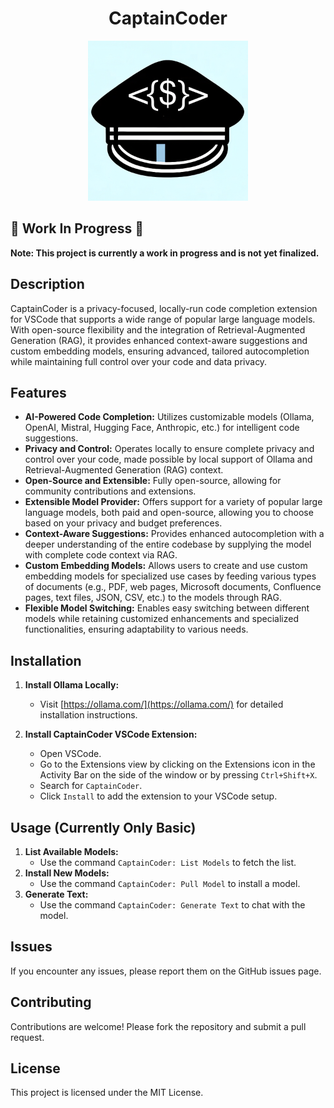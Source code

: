 <div align="center">

# CaptainCoder

![CaptainCoder Logo](icon.png)
</div>

## 🚧 Work In Progress 🚧

**Note: This project is currently a work in progress and is not yet finalized.**

## Description

CaptainCoder is a privacy-focused, locally-run code completion extension for VSCode that supports a wide range of popular large language models. With open-source flexibility and the integration of Retrieval-Augmented Generation (RAG), it provides enhanced context-aware suggestions and custom embedding models, ensuring advanced, tailored autocompletion while maintaining full control over your code and data privacy.

## Features

- **AI-Powered Code Completion:** Utilizes customizable models (Ollama, OpenAI, Mistral, Hugging Face, Anthropic, etc.) for intelligent code suggestions.
- **Privacy and Control:** Operates locally to ensure complete privacy and control over your code, made possible by local support of Ollama and Retrieval-Augmented Generation (RAG) context.
- **Open-Source and Extensible:** Fully open-source, allowing for community contributions and extensions.
- **Extensible Model Provider:** Offers support for a variety of popular large language models, both paid and open-source, allowing you to choose based on your privacy and budget preferences.
- **Context-Aware Suggestions:** Provides enhanced autocompletion with a deeper understanding of the entire codebase by supplying the model with complete code context via RAG.
- **Custom Embedding Models:** Allows users to create and use custom embedding models for specialized use cases by feeding various types of documents (e.g., PDF, web pages, Microsoft documents, Confluence pages, text files, JSON, CSV, etc.) to the models through RAG.
- **Flexible Model Switching:** Enables easy switching between different models while retaining customized enhancements and specialized functionalities, ensuring adaptability to various needs.

## Installation

1. **Install Ollama Locally:**
   - Visit [https://ollama.com/](https://ollama.com/) for detailed installation instructions.

2. **Install CaptainCoder VSCode Extension:**
   - Open VSCode.
   - Go to the Extensions view by clicking on the Extensions icon in the Activity Bar on the side of the window or by pressing `Ctrl+Shift+X`.
   - Search for `CaptainCoder`.
   - Click `Install` to add the extension to your VSCode setup.

## Usage (Currently Only Basic)

1. **List Available Models:**
   - Use the command `CaptainCoder: List Models` to fetch the list.
2. **Install New Models:**
    - Use the command `CaptainCoder: Pull Model` to install a model.
3. **Generate Text:**
    - Use the command `CaptainCoder: Generate Text` to chat with the model.

## Issues

If you encounter any issues, please report them on the GitHub issues page.

## Contributing

Contributions are welcome! Please fork the repository and submit a pull request.

## License

This project is licensed under the MIT License.
